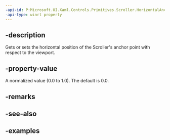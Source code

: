 ```yaml
---
-api-id: P:Microsoft.UI.Xaml.Controls.Primitives.Scroller.HorizontalAnchorRatio
-api-type: winrt property
---
```


## -description

Gets or sets the horizontal position of the Scroller's anchor point with respect to the viewport.

## -property-value

A normalized value (0.0 to 1.0). The default is 0.0.

## -remarks

## -see-also

## -examples

